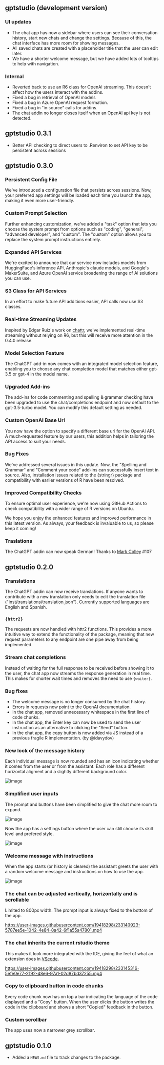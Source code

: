 ## gptstudio (development version)

### UI updates

- The chat app has now a sidebar where users can see their conversation history, start new chats and change the settings. Because of this, the chat interface has more room for showing messages.
- All saved chats are created with a placeholder title that the user can edit later.
- We have a shorter welcome message, but we have added lots of tooltips to help with navigation.

### Internal

- Reverted back to use an R6 class for OpenAI streaming. This doesn't affect how the users interact with the addins.
- Fixed a bug in retrieval of OpenAI models
- Fixed a bug in Azure OpenAI request formation.
- Fixed a bug in "in source" calls for addins.
- The chat addin no longer closes itself when an OpenAI api key is not detected.

## gptstudio 0.3.1

* Better API checking to direct users to .Renviron to set API key to be persistent across sessions

## gptstudio 0.3.0

### Persistent Config File

We've introduced a configuration file that persists across sessions. Now, your preferred app settings will be loaded each time you launch the app, making it even more user-friendly.

### Custom Prompt Selection

Further enhancing customization, we've added a "task" option that lets you choose the system prompt from options such as "coding", "general", "advanced developer", and "custom". The "custom" option allows you to replace the system prompt instructions entirely.

### Expanded API Services

We're excited to announce that our service now includes models from HuggingFace's inference API, Anthropic's claude models, and Google's MakerSuite, and Azure OpenAI service broadening the range of AI solutions you can use.

### S3 Class for API Services

In an effort to make future API additions easier, API calls now use S3 classes.

### Real-time Streaming Updates

Inspired by Edgar Ruiz's work on [chattr](https://github.com/mlverse/chattr), we've implemented real-time streaming without relying on R6, but this will receive more attention in the 0.4.0 release.

### Model Selection Feature

The ChatGPT add-in now comes with an integrated model selection feature, enabling you to choose any chat completion model that matches either gpt-3.5 or gpt-4 in the model name.

### Upgraded Add-ins

The add-ins for code commenting and spelling & grammar checking have been upgraded to use the chat/completions endpoint and now default to the gpt-3.5-turbo model. You can modify this default setting as needed.

### Custom OpenAI Base Url

You now have the option to specify a different base url for the OpenAI API. A much-requested feature by our users, this addition helps in tailoring the API access to suit your needs.

### Bug Fixes

We've addressed several issues in this update. Now, the "Spelling and Grammar" and "Comment your code" add-ins can successfully insert text in source. Also, installation issues related to the {stringr} package and compatibility with earlier versions of R have been resolved.

### Improved Compatibility Checks

To ensure optimal user experience, we're now using GitHub Actions to check compatibility with a wider range of R versions on Ubuntu.

We hope you enjoy the enhanced features and improved performance in this latest version. As always, your feedback is invaluable to us, so please keep it coming!

### Traslations

The ChatGPT addin can now speak German! Thanks to [Mark Colley](https://github.com/M-Colley) #107

## gptstudio 0.2.0

### Translations

The ChatGPT addin can now receive translations. If anyone wants to contribute with a new translation only needs to edit the translation file ("inst/translations/translation.json"). Currently supported languages are English and Spanish. 

### `{httr2}`

The requests are now handled with httr2 functions. This provides a more intuitive way to extend the functionality of the package, meaning that new request parameters to any endpoint are one pipe away from being implemented.

### Stream chat completions

Instead of waiting for the full response to be received before showing it to the user, the chat app now streams the response generation in real time. This makes for shorter wait times and removes the need to use `{waiter}`.

### Bug fixes

- The welcome message is no longer consumed by the chat history.
- Errors in requests now point to the OpenAI documentation.
-   In the chat app, removed unnecessary whitespace in the first line of code chunks.
-   In the chat app, the Enter key can now be used to send the user instruction as an alternative to clicking the "Send" button.
-   In the chat app, the copy button is now added via JS instead of a previous fragile R implementation. (by @idavydov)

### New look of the message history

Each individual message is now rounded and has an icon indicating whether it comes from the user or from the assistant. Each role has a different horizontal aligment and a slightly different background color.

![image](https://user-images.githubusercontent.com/19418298/233134945-06311099-92c0-4f4f-b728-66eb37f67836.png)

### Simplified user inputs

The prompt and buttons have been simplified to give the chat more room to expand.

![image](https://user-images.githubusercontent.com/19418298/233137057-7d0991d8-ab56-4b7f-ae93-e88cba41e600.png)

Now the app has a settings button where the user can still choose its skill level and prefered style.

![image](https://user-images.githubusercontent.com/19418298/233137374-4593410a-3132-4c1a-a886-5fd4966cb7e5.png)

### Welcome message with instructions

When the app starts (or history is cleared) the assistant greets the user with a random welcome message and instructions on how to use the app.

![image](https://user-images.githubusercontent.com/19418298/233138306-675e8693-e44a-4266-a293-070460e39e36.png)

### The chat can be adjusted vertically, horizontally and is scrollable

Limited to 800px width. The prompt input is always fixed to the bottom of the app.

<https://user-images.githubusercontent.com/19418298/233140923-5787ee5e-1042-4e84-8a42-6f1a55a47801.mp4>

### The chat inherits the current rstudio theme

This makes it look more integrated with the IDE, giving the feel of what an extension does in [VScode](https://code.visualstudio.com/).

<https://user-images.githubusercontent.com/19418298/233145316-5efe0e77-2192-48e6-97a1-02d87bd37255.mp4>

### Copy to clipboard button in code chunks

Every code chunk now has on top a bar indicating the language of the code displayed and a "Copy" button. When the user clicks the button writes the code in the clipboard and shows a short "Copied" feedback in the button.

### Custom scrollbar

The app uses now a narrower grey scrollbar.

## gptstudio 0.1.0

-   Added a `NEWS.md` file to track changes to the package.
